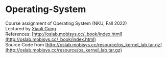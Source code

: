 # Operating-System
Course assignment of Operating System (NKU, Fall 2022)   
Lectured by [Xiaoli Gong](https://cc.nankai.edu.cn/2021/0323/c13620a490356/page.htm)   
References: [http://oslab.mobisys.cc/_book/index.html](http://oslab.mobisys.cc/_book/index.html)   
Source Code from [http://oslab.mobisys.cc/resource/os_kernel_lab.tar.gz](http://oslab.mobisys.cc/resource/os_kernel_lab.tar.gz)
